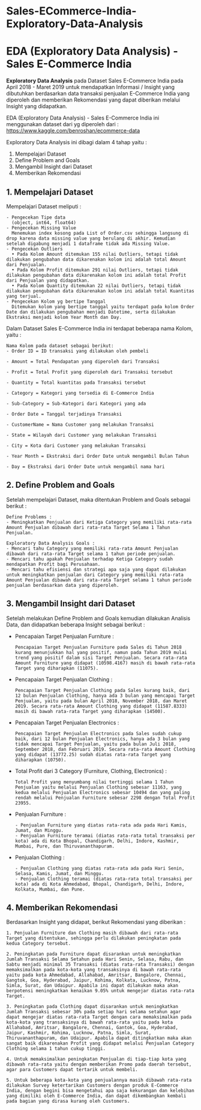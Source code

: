 # Sales-ECommerce-India-Exploratory-Data-Analysis

# EDA (Exploratory Data Analysis) - Sales E-Commerce India

 **Exploratory Data Analysis** pada Dataset Sales E-Commerce India pada April 2018 - Maret 2019 untuk mendapatkan Informasi / Insight yang dibutuhkan berdasarkan data transaksi penjualan E-Commerce India yang diperoleh dan memberikan Rekomendasi yang dapat diberikan melalui Insight yang didapatkan.

EDA (Exploratory Data Analysis) - Sales E-Commerce India ini menggunakan dataset dari yg diperoleh dari :
https://www.kaggle.com/benroshan/ecommerce-data

Exploratory Data Analysis ini dibagi dalam 4 tahap yaitu :
1. Mempelajari Dataset
2. Define Problem and Goals
3. Mengambil Insight dari Dataset
4. Memberikan Rekomendasi

## 1. Mempelajari Dataset
Mempelajari Dataset meliputi :
```
- Pengecekan Tipe data
  (object, int64, float64)
- Pengecekan Missing Value
  Menemukan index kosong pada List of Order.csv sehingga langsung di drop karena data missing value yang berulang di akhir. Kemudian setelah digabung menjadi 1 dataframe tidak ada Missing Value.
- Pengecekan Outliers
  • Pada Kolom Amount ditemukan 155 nilai Outliers, tetapi tidak dilakukan pengubahan data dikarenakan kolom ini adalah total Amount dari Penjualan.
  • Pada Kolom Profit ditemukan 291 nilai Outliers, tetapi tidak dilakukan pengubahan data dikarenakan kolom ini adalah total Profit dari Penjualan yang didapatkan.
  • Pada Kolom Quantity ditemukan 22 nilai Outliers, tetapi tidak dilakukan pengubahan data dikarenakan kolom ini adalah total Kuantitas yang terjual.
- Pengecekan Kolom yg bertipe Tanggal
  Ditemukan kolom yang bertipe tanggal yaitu terdapat pada kolom Order Date dan dilakukan pengubahan menjadi Datetime, serta dilakukan Ekstraksi menjadi kolom Year Month dan Day.
```

Dalam Dataset Sales E-Commerce India ini terdapat beberapa nama Kolom, yaitu :
```
Nama Kolom pada dataset sebagai berikut:
- Order ID = ID transaksi yang dilakukan oleh pembeli

- Amount = Total Pendapatan yang diperoleh dari Transaksi

- Profit = Total Profit yang diperoleh dari Transaksi tersebut

- Quantity = Total kuantitas pada Transaksi tersebut

- Category = Kategori yang tersedia di E-Commerce India

- Sub-Category = Sub-Kategori dari Kategori yang ada

- Order Date = Tanggal terjadinya Transaksi

- CustomerName = Nama Customer yang melakukan Transaksi

- State = Wilayah dari Customer yang melakukan Transaksi

- City = Kota dari Customer yang melakukan Transaksi

- Year Month = Ekstraksi dari Order Date untuk mengambil Bulan Tahun

- Day = Ekstraksi dari Order Date untuk mengambil nama hari
```

## 2. Define Problem and Goals
Setelah mempelajari Dataset, maka ditentukan Problem and Goals sebagai berikut :
```
Define Problems :
- Meningkatkan Penjualan dari Ketiga Category yang memiliki rata-rata Amount Penjualan dibawah dari rata-rata Target Selama 1 Tahun Penjualan.

Exploratory Data Analysis Goals :
- Mencari tahu Category yang memiliki rata-rata Amount Penjualan dibawah dari rata-rata Target selama 1 tahun periode penjualan.
- Mencari tahu apakah Penjualan terhadap Ketiga Category sudah mendapatkan Profit bagi Perusahaan.
- Mencari tahu efisiensi dan strategi apa saja yang dapat dilakukan untuk meningkatkan penjualan dari Category yang memiliki rata-rata Amount Penjualan dibawah dari rata-rata Target selama 1 tahun periode penjualan berdasarkan data yang diperoleh.
```

## 3. Mengambil Insight dari Dataset
Setelah melakukan Define Problem and Goals kemudian dilakukan Analisis Data, dan didapatkan beberapa Insight sebagai berikut :

- Pencapaian Target Penjualan Furniture :
    ```
    Pencapaian Target Penjualan Furniture pada Sales di Tahun 2018 kurang menunjukkan hal yang positif, namun pada Tahun 2019 mulai trend yang positif dalam sisi Target Penjualan. Secara rata-rata Amount Furniture yang didapat (10598.4167) masih di bawah rata-rata Target yang diharapkan (11075).
    ```

- Pencapaian Target Penjualan Clothing :
    ```
    Pencapaian Target Penjualan Clothing pada Sales kurang baik, dari 12 bulan Penjualan Clothing, hanya ada 3 bulan yang mencapai Target Penjualan, yaitu pada bulan April 2018, November 2018, dan Maret 2019. Secara rata-rata Amount Clothing yang didapat (11587.8333) masih di bawah rata-rata Target yang diharapkan (14500).
    ```

- Pencapaian Target Penjualan Electronics :
    ```
    Pencapaian Target Penjualan Electronics pada Sales sudah cukup baik, dari 12 bulan Penjualan Electronics, hanya ada 3 bulan yang tidak mencapai Target Penjualan, yaitu pada bulan Juli 2018, September 2018, dan Februari 2019. Secara rata-rata Amount Clothing yang didapat (13772.25) sudah diatas rata-rata Target yang diharapkan (10750).
    ```

- Total Profit dari 3 Category (Furniture, Clothing, Electronics) : 
    ```
    Total Profit yang menyumbang nilai tertinggi selama 1 Tahun Penjualan yaitu melalui Penjualan Clothing sebesar 11163, yang kedua melalui Penjualan Electronics sebesar 10494 dan yang paling rendah melalui Penjualan Furniture sebesar 2298 dengan Total Profit 23955.
    ```

- Penjualan Furniture :
    ```
    - Penjualan Furniture yang diatas rata-rata ada pada Hari Kamis, Jumat, dan Minggu.
    - Penjualan Furniture teramai (diatas rata-rata total transaksi per kota) ada di Kota Bhopal, Chandigarh, Delhi, Indore, Kashmir, Mumbai, Pure, dan Thiruvananthapuram.
    ```

- Penjualan Clothing : 
    ```
    - Penjualan Clothing yang diatas rata-rata ada pada Hari Senin, Selasa, Kamis, Jumat, dan Minggu.
    - Penjualan Clothing teramai (diatas rata-rata total transaksi per kota) ada di Kota Ahmedabad, Bhopal, Chandigarh, Delhi, Indore, Kolkata, Mumbai, dan Pune.
    ```

## 4. Memberikan Rekomendasi 
Berdasarkan Insight yang didapat, berikut Rekomendasi yang diberikan :
```
1. Penjualan Furniture dan Clothing masih dibawah dari rata-rata Target yang ditentukan, sehingga perlu dilakukan peningkatan pada kedua Category tersebut.

2. Peningkatan pada Furniture dapat disarankan untuk meningkatkan Jumlah Transaksi Selama Setahun pada Hari Senin, Selasa, Rabu, dan Sabtu menjadi minimal 35 Transaksi (diatas rata-rata Transaksi) dengan memaksimalkan pada kota-kota yang transaksinya di bawah rata-rata yaitu pada kota Ahmedabad, Allahabad, Amritsar, Bangalore, Chennai, Gangtok, Goa, Hyderabad, Jaipur, Kohima, Kolkata, Lucknow, Patna, Simla, Surat, dan Udaipur. Apabila ini dapat dilakukan maka akan berpotensi meningkatkan kenaikan 9.05% untuk mengejar diatas rata-rata Target.

3. Peningkatan pada Clothing dapat disarankan untuk meningkatkan Jumlah Transaksi sebesar 30% pada setiap hari selama setahun agar dapat mengejar diatas rata-rata Target dengan cara memaksimalkan pada kota-kota yang transaksinya di bawah rata-rata yaitu pada kota Allahabad, Amritsar, Bangalore, Chennai, Gantok, Goa, Hyderabad, Jaipur, Kashmir, Kohima, Lucknow, Patna, Simla, Surat, Thiruvananthapuram, dan Udaipur. Apabila dapat ditingkatkan maka akan sangat baik dikarenakan Profit yang didapat melalui Penjualan Category Clothing selama 1 tahun cukup tinggi.

4. Untuk memaksimalkan peningkatan Penjualan di tiap-tiap kota yang dibawah rata-rata yaitu dengan memberikan Promo pada daerah tersebut, agar para Customers dapat tertarik untuk membeli.

5. Untuk beberapa kota-kota yang penjualannya masih dibawah rata-rata dilakukan Survey ketertarikan Customers dengan produk E-Commerce India, dengan begini bisa mengetahui apa saja kekurangan dan kelebihan yang dimiliki oleh E-Commerce India, dan dapat dikembangkan kembali pada bagian yang dirasa kurang oleh Customers.
```


